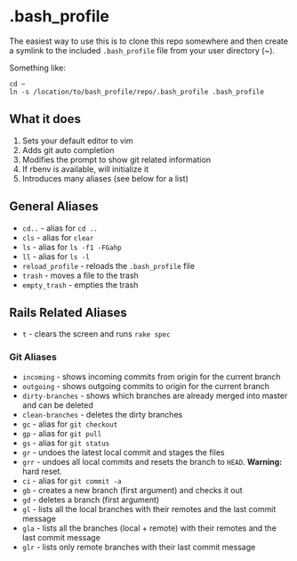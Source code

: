 # .bash_profile

The easiest way to use this is to clone this repo somewhere and then create a
symlink to the included `.bash_profile` file from your user directory (~).

Something like:

    cd ~
    ln -s /location/to/bash_profile/repo/.bash_profile .bash_profile

## What it does
1. Sets your default editor to vim
2. Adds git auto completion
3. Modifies the prompt to show git related information
4. If rbenv is available, will initialize it
5. Introduces many aliases (see below for a list)

## General Aliases
* `cd..` - alias for `cd ..`
* `cls` - alias for `clear`
* `ls` - alias for `ls -f1 -FGahp`
* `ll` - alias for `ls -l`
* `reload_profile` - reloads the `.bash_profile` file
* `trash` - moves a file to the trash
* `empty_trash` - empties the trash

## Rails Related Aliases
* `t` - clears the screen and runs `rake spec`

### Git Aliases
* `incoming` - shows incoming commits from origin for the current branch
* `outgoing` - shows outgoing commits to origin for the current branch
* `dirty-branches` - shows which branches are already merged into master and can be deleted
* `clean-branches` - deletes the dirty branches
* `gc` - alias for `git checkout`
* `gp` - alias for `git pull`
* `gs` - alias for `git status`
* `gr` - undoes the latest local commit and stages the files
* `grr` - undoes all local commits and resets the branch to `HEAD`. **Warning:** hard reset.
* `ci` - alias for `git commit -a`
* `gb` - creates a new branch (first argument) and checks it out
* `gd` - deletes a branch (first argument)
* `gl` - lists all the local branches with their remotes and the last commit message
* `gla` - lists all the branches (local + remote) with their remotes and the last commit message
* `glr` - lists only remote branches with their last commit message

